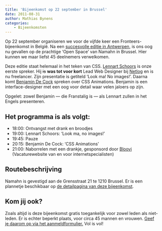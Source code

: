 ```yaml
---
title: 'Bijeenkomst op 22 september in Brussel'
date: 2011-08-31
author: Mathias Bynens
categories:
    - Bijeenkomsten
---
```


Op 22 september organiseren we voor de vijfde keer een Fronteers-bijeenkomst in België. Na een [succesvolle editie in Antwerpen](/bijeenkomsten/2011/aspace), is ons oog nu gevallen op de prachtige ‘Open Space’ van Namahn in Brussel. Hier kunnen we maar liefst 45 deelnemers verwelkomen.

Deze editie staat helemaal in het teken van CSS. [Lennart Schoors](http://lensco.be/) is onze eerste spreker. Hij <strike>is</strike> **was tot voor kort** Lead Web Designer bij [Netlog](http://www.netlog.com/) en is nu freelancer. Zijn presentatie is getiteld ‘Look ma! No images!’. Daarna komt [Benjamin De Cock](http://bdc.vc/) spreken over CSS Animations. Benjamin is een interface-designer met een oog voor detail waar velen jaloers op zijn.

Opgelet: zowel Benjamin — die Franstalig is — als Lennart zullen in het Engels presenteren.

## Het programma is als volgt:

-   18:00: Ontvangst met drank en broodjes
-   19:00: Lennart Schoors: ‘Look ma, no images!’
-   19:45: Pauze
-   20:15: Benjamin De Cock: ‘CSS Animations’
-   21:00: Naborrelen met een drankje, gesponsord door [Bloovi](http://www.bloovi.be/) (Vacaturewebsite van en voor internetspecialisten)

## Routebeschrijving

Namahn is gevestigd aan de Grensstraat 21 te 1210 Brussel. Er is een plannetje beschikbaar op [de detailpagina van deze bijeenkomst](/bijeenkomsten/2011/namahn).

## Kom jij ook?

Zoals altijd is deze bijeenkomst gratis toegankelijk voor zowel leden als niet-leden. Er is echter beperkt plaats, voor circa 45 mannen en vrouwen. [Geef je daarom op via het aanmeldformulier.](/bijeenkomsten/2011/namahn#formulier-1) Vol is vol!
